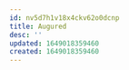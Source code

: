 ```yaml
---
id: nv5d7h1v18x4ckv62o0dcnp
title: Augured
desc: ''
updated: 1649018359460
created: 1649018359460
---
```





